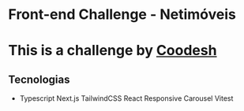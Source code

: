 <h1><span>Front-end Challenge - Netimóveis</span><h1/>
This is a challenge by <a href="https://coodesh.com/">Coodesh</a>

<h2>Tecnologias</h2>
<ul>
  <li>
Typescript
Next.js
TailwindCSS
React Responsive Carousel 
Vitest
  </li>  
</ul>
